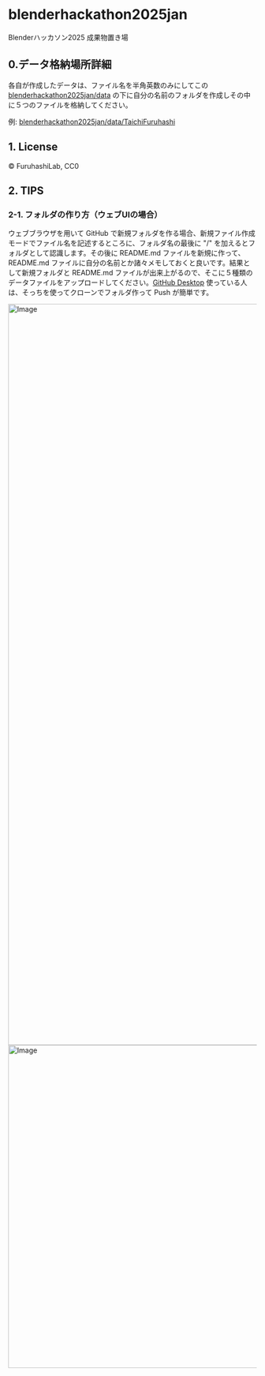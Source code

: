 # blenderhackathon2025jan
Blenderハッカソン2025 成果物置き場

## 0.データ格納場所詳細
各自が作成したデータは、ファイル名を半角英数のみにしてこの [blenderhackathon2025jan/data](https://github.com/furuhashilab/blenderhackathon2025jan) の下に自分の名前のフォルダを作成しその中に５つのファイルを格納してください。

例: [blenderhackathon2025jan/data/TaichiFuruhashi](https://github.com/furuhashilab/blenderhackathon2025jan)

## 1. License
© FuruhashiLab, CC0

## 2. TIPS
### 2-1. フォルダの作り方（ウェブUIの場合）
ウェブブラウザを用いて GitHub で新規フォルダを作る場合、新規ファイル作成モードでファイル名を記述するところに、フォルダ名の最後に "/" を加えるとフォルダとして認識します。その後に README.md ファイルを新規に作って、README.md ファイルに自分の名前とか諸々メモしておくと良いです。結果として新規フォルダと README.md ファイルが出来上がるので、そこに５種類のデータファイルをアップロードしてください。[GitHub Desktop](https://desktop.github.com/download/) 使っている人は、そっちを使ってクローンでフォルダ作って Push が簡単です。

<img width="1503" alt="Image" src="https://github.com/user-attachments/assets/b829863c-d5d8-4315-a397-986d4733de38" />

<img width="655" alt="Image" src="https://github.com/user-attachments/assets/cb8e1029-a7f8-434c-8b0d-e03b76cfba64" />

